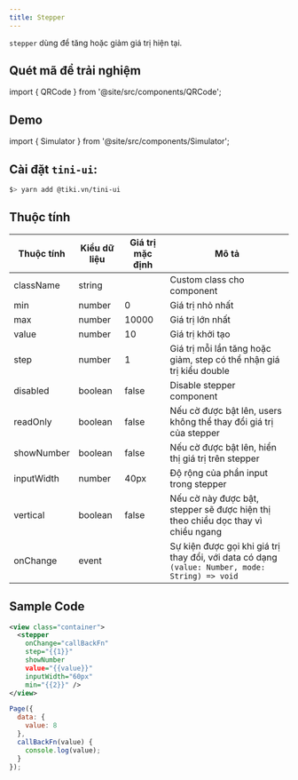 ```yaml
---
title: Stepper
---
```


`stepper` dùng để tăng hoặc giảm giá trị hiện tại.

## Quét mã để trải nghiệm

import { QRCode } from '@site/src/components/QRCode';

<QRCode page="pages/component/advance/form/stepper/index" />

## Demo

import { Simulator } from '@site/src/components/Simulator';

<Simulator page="pages/component/advance/form/stepper/index" />

## Cài đặt `tini-ui`:

```bash
$> yarn add @tiki.vn/tini-ui
```

## Thuộc tính

| Thuộc tính | Kiểu dữ liệu | Giá trị mặc định | Mô tả                                                                                           |
| ---------- | ------------ | ---------------- | ----------------------------------------------------------------------------------------------- |
| className  | string       |                  | Custom class cho component                                                                      |
| min        | number       | 0                | Giá trị nhỏ nhất                                                                                |
| max        | number       | 10000            | Giá trị lớn nhất                                                                                |
| value      | number       | 10               | Giá trị khởi tạo                                                                                |
| step       | number       | 1                | Giá trị mỗi lần tăng hoặc giảm, step có thể nhận giá trị kiểu double                            |
| disabled   | boolean      | false            | Disable stepper component                                                                       |
| readOnly   | boolean      | false            | Nếu cờ được bật lên, users không thể thay đổi giá trị của stepper                               |
| showNumber | boolean      | false            | Nếu cờ được bật lên, hiển thị giá trị trên stepper                                              |
| inputWidth | number       | 40px             | Độ rộng của phần input trong stepper                                                            |
| vertical   | boolean      | false            | Nếu cờ này được bật, stepper sẽ được hiện thị theo chiều dọc thay vì chiều ngang                |
| onChange   | event        |                  | Sự kiện được gọi khi giá trị thay đổi, với data có dạng `(value: Number, mode: String) => void` |

## Sample Code

```xml title=index.txml
<view class="container">
  <stepper
    onChange="callBackFn"
    step="{{1}}"
    showNumber
    value="{{value}}"
    inputWidth="60px"
    min="{{2}}" />
</view>
```

```js title=index.js
Page({
  data: {
    value: 8
  },
  callBackFn(value) {
    console.log(value);
  }
});
```
